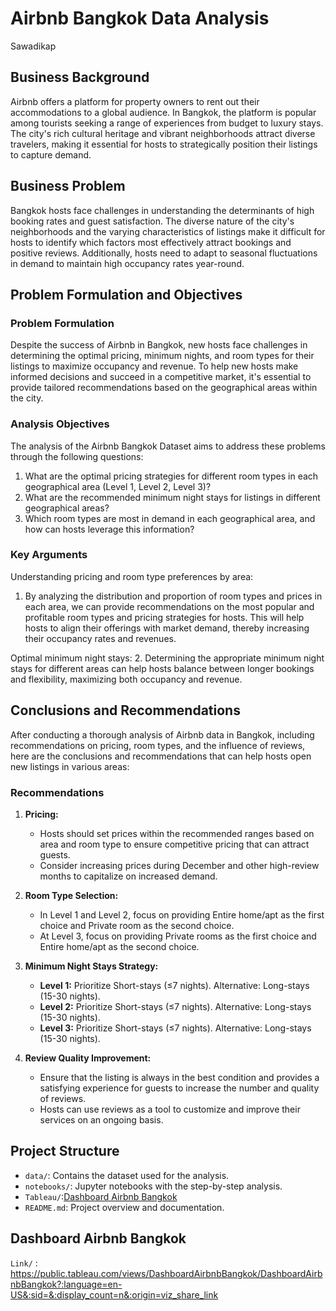# Airbnb Bangkok Data Analysis
Sawadikap

## **Business Background**

Airbnb offers a platform for property owners to rent out their accommodations to a global audience. In Bangkok, the platform is popular among tourists seeking a range of experiences from budget to luxury stays. The city's rich cultural heritage and vibrant neighborhoods attract diverse travelers, making it essential for hosts to strategically position their listings to capture demand.

## **Business Problem**

Bangkok hosts face challenges in understanding the determinants of high booking rates and guest satisfaction. The diverse nature of the city's neighborhoods and the varying characteristics of listings make it difficult for hosts to identify which factors most effectively attract bookings and positive reviews. Additionally, hosts need to adapt to seasonal fluctuations in demand to maintain high occupancy rates year-round.

## **Problem Formulation and Objectives**

### Problem Formulation
Despite the success of Airbnb in Bangkok, new hosts face challenges in determining the optimal pricing, minimum nights, and room types for their listings to maximize occupancy and revenue. To help new hosts make informed decisions and succeed in a competitive market, it's essential to provide tailored recommendations based on the geographical areas within the city.

### Analysis Objectives
The analysis of the Airbnb Bangkok Dataset aims to address these problems through the following questions:
1. What are the optimal pricing strategies for different room types in each geographical area (Level 1, Level 2, Level 3)?
2. What are the recommended minimum night stays for listings in different geographical areas?
3. Which room types are most in demand in each geographical area, and how can hosts leverage this information?

### Key Arguments
Understanding pricing and room type preferences by area:
1. By analyzing the distribution and proportion of room types and prices in each area, we can provide recommendations on the most popular and profitable room types and pricing strategies for hosts. This will help hosts to align their offerings with market demand, thereby increasing their occupancy rates and revenues.

Optimal minimum night stays:
2. Determining the appropriate minimum night stays for different areas can help hosts balance between longer bookings and flexibility, maximizing both occupancy and revenue.

## **Conclusions and Recommendations**

After conducting a thorough analysis of Airbnb data in Bangkok, including recommendations on pricing, room types, and the influence of reviews, here are the conclusions and recommendations that can help hosts open new listings in various areas:

### Recommendations

1. **Pricing:**
   - Hosts should set prices within the recommended ranges based on area and room type to ensure competitive pricing that can attract guests.
   - Consider increasing prices during December and other high-review months to capitalize on increased demand.

2. **Room Type Selection:**
   - In Level 1 and Level 2, focus on providing Entire home/apt as the first choice and Private room as the second choice.
   - At Level 3, focus on providing Private rooms as the first choice and Entire home/apt as the second choice.

3. **Minimum Night Stays Strategy:**
   - **Level 1:** Prioritize Short-stays (≤7 nights). Alternative: Long-stays (15-30 nights).
   - **Level 2:** Prioritize Short-stays (≤7 nights). Alternative: Long-stays (15-30 nights).
   - **Level 3:** Prioritize Short-stays (≤7 nights). Alternative: Long-stays (15-30 nights).

4. **Review Quality Improvement:**
   - Ensure that the listing is always in the best condition and provides a satisfying experience for guests to increase the number and quality of reviews.
   - Hosts can use reviews as a tool to customize and improve their services on an ongoing basis.

## **Project Structure**

- `data/`: Contains the dataset used for the analysis.
- `notebooks/`: Jupyter notebooks with the step-by-step analysis.
- `Tableau/`:[Dashboard Airbnb Bangkok](https://public.tableau.com/views/DashboardAirbnbBangkok/DashboardAirbnbBangkok?:language=en-US&:sid=&:display_count=n&:origin=viz_share_link) 
- `README.md`: Project overview and documentation.

## **Dashboard Airbnb Bangkok**
   `Link/` : https://public.tableau.com/views/DashboardAirbnbBangkok/DashboardAirbnbBangkok?:language=en-US&:sid=&:display_count=n&:origin=viz_share_link
